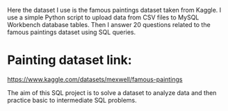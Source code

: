 Here the dataset I use is the famous paintings dataset taken from Kaggle. I use a simple Python script to upload data from CSV files to MySQL Workbench database tables. 
Then I answer 20 questions related to the famous paintings dataset using SQL queries. 

# Painting dataset link:
https://www.kaggle.com/datasets/mexwell/famous-paintings


The aim of this SQL project is to solve a dataset to analyze data and then practice basic to intermediate SQL problems.



